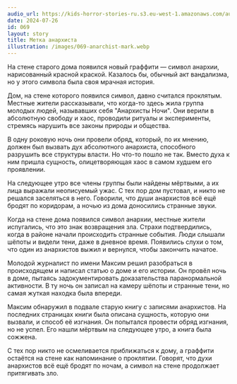```yaml
---
audio_url: https://kids-horror-stories-ru.s3.eu-west-1.amazonaws.com/audio/069-anarchist-mark.mp3
date: 2024-07-26
id: 069
layout: story
title: Метка анархиста
illustration: /images/069-anarchist-mark.webp
---
```


На стене старого дома появился новый граффити — символ анархии, нарисованный красной краской. Казалось бы, обычный акт вандализма, но у этого символа была своя мрачная история.

Дом, на стене которого появился символ, давно считался проклятым. Местные жители рассказывали, что когда-то здесь жила группа молодых людей, называвших себя "Анархисты Ночи". Они верили в абсолютную свободу и хаос, проводили ритуалы и эксперименты, стремясь нарушить все законы природы и общества.

В одну роковую ночь они провели обряд, который, по их мнению, должен был вызвать дух абсолютного анархиста, способного разрушить все структуры власти. Но что-то пошло не так. Вместо духа к ним пришла сущность, олицетворяющая хаос в самом худшем его проявлении.

На следующее утро все члены группы были найдены мёртвыми, а их лица выражали неописуемый ужас. С тех пор дом пустовал, и никто не решался заселяться в него. Говорили, что души анархистов всё ещё бродят по коридорам, а ночью из дома доносились странные звуки.

Когда на стене дома появился символ анархии, местные жители испугались, что это знак возвращения зла. Страхи подтвердились, когда в районе начали происходить странные события. Люди слышали шёпоты и видели тени, даже в дневное время. Появились слухи о том, что один из анархистов выжил и вернулся, чтобы закончить начатое.

Молодой журналист по имени Максим решил разобраться в происходящем и написал статью о доме и его истории. Он провёл ночь в доме, пытаясь задокументировать доказательства паранормальной активности. В ту ночь он записал на камеру шёпоты и странные тени, но самая жуткая находка была впереди.

Максим обнаружил в подвале старую книгу с записями анархистов. На последних страницах книги была описана сущность, которую они вызвали, и способ её изгнания. Он попытался провести обряд изгнания, но не успел. Его нашли мёртвым на следующее утро, а книга была сожжена.

С тех пор никто не осмеливается приближаться к дому, а граффити остаётся на стене как напоминание о проклятии. Говорят, что духи анархистов всё ещё бродят по ночам, а символ на стене продолжает притягивать зло.